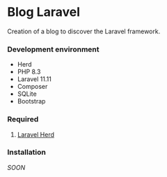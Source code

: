 # Blog Laravel
Creation of a blog to discover the Laravel framework.

### Development environment
- Herd
- PHP 8.3
- Laravel 11.11
- Composer
- SQLite
- Bootstrap

### Required
1. [Laravel Herd](https://herd.laravel.com/)

### Installation
*SOON*
